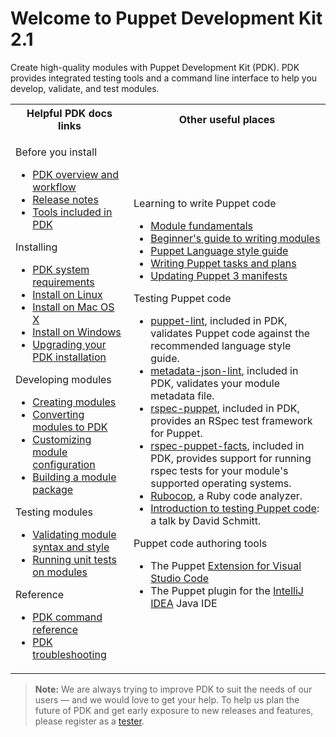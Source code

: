 # Welcome to Puppet Development Kit 2.1

Create high-quality modules with Puppet Development Kit (PDK). PDK provides
integrated testing tools and a command line interface to help you develop,
validate, and test modules.

<table>
 <tr>
   <th><b>Helpful PDK docs links</b></th>
   <th><b>Other useful places<b></th>
 </tr>
 <tr>
   <td>
    <p>Before you install
        <ul>
            <li><a class="xref" href="pdk_overview.md">PDK overview and workflow</a></li>
            <li><a class="xref" href="pdk_release_notes.md">Release notes</a></li>
            <li><a class="xref" href="pdk_overview.md#pdk-package">Tools included in PDK</a></li>
        </ul>
    </p>
    <p>Installing
        <ul>
            <li><a class="xref" href="pdk_install.md">PDK system requirements</a></li>
            <li><a class="xref" href="pdk_install.md#install-pdk-on-linux">Install on Linux</a></li>
            <li><a class="xref" href="pdk_install.md#install-pdk-on-macos">Install on Mac OS X</a></li>
            <li><a class="xref" href="pdk_install.md#install-pdk-on-windows">Install on Windows</a></li>
            <li><a class="xref" href="pdk_upgrading.md">Upgrading your PDK installation</a></li>
        </ul>
    </p>
    <p>Developing modules
        <ul>
            <li><a class="xref" href="pdk_creating_modules.md">Creating modules</a></li>
            <li><a class="xref" href="pdk_converting_modules.md">Converting modules to PDK</a></li>
            <li><a class="xref" href="customizing_module_config.md">Customizing module configuration</a></li>
            <li><a class="xref" href="pdk_building_module_packages.md">Building a module package</a></li>
        </ul>
    </p>
    <p>Testing modules
        <ul>
            <li><a class="xref" href="pdk_testing.md#validating-modules">Validating module syntax and style</a></li>
            <li><a class="xref" href="pdk_testing.md#unit-testing-modules">Running unit tests on modules</a></li>
        </ul>
    </p>
    <p>Reference
        <ul>
            <li><a class="xref" href="pdk_reference.md">PDK command reference</a></li>
            <li><a class="xref" href="pdk_troubleshooting.md">PDK troubleshooting</a></li>
        </ul>
    </p>
   </td>
   <td>
      <p>Learning to write Puppet code
            <ul>
                <li><a class="xref" href="https://puppet.com/docs/puppet/latest/modules_fundamentals.html" target="_blank">Module fundamentals</a></li>
                <li><a class="xref" href="https://puppet.com/docs/puppet/latest/bgtm.html" target="_blank">Beginner's guide to writing modules</a></li>
                <li><a class="xref" href="https://puppet.com/docs/puppet/latest/style_guide.html" target="_blank">Puppet Language style guide</a></li>
                <li><a class="xref" href="https://puppet.com/docs/bolt/latest/writing_tasks_and_plans.html" target="_blank">Writing Puppet tasks and plans</a></li>
                <li><a class="xref" href="https://puppet.com/docs/puppet/latest/lang_updating_manifests.html" target="_blank">Updating Puppet 3 manifests</a></li>
            </ul>
      </p>
      <p>Testing Puppet code
            <ul>
                <li><a class="xref" href="https://github.com/rodjek/puppet-lint" target="_blank">puppet-lint</a>, included in PDK, validates Puppet code against the recommended language style guide.</li>
                <li><a class="xref" href="https://github.com/voxpupuli/metadata-json-lint" target="_blank">metadata-json-lint</a>, included in PDK, validates your module metadata file.</li>
                <li><a class="xref" href="http://rspec-puppet.com/" target="_blank">rspec-puppet</a>, included in PDK, provides an RSpec test framework for Puppet.</li>
                <li><a class="xref" href="https://github.com/mcanevet/rspec-puppet-facts#rspec-puppet-facts" target="_blank">rspec-puppet-facts</a>, included in PDK, provides support for running rspec tests for your module's supported operating systems.</li>
                <li><a class="xref" href="http://batsov.com/rubocop" target="_blank">Rubocop</a>, a Ruby code analyzer.</li>
                <li><a class="xref" href="https://www.youtube.com/watch?v=GgNrxLfoDF8" target="_blank">Introduction to testing Puppet code</a>: a talk by David Schmitt.</li>
            </ul>
      </p>
      <p>Puppet code authoring tools
            <ul>
                <li>The Puppet <a class="xref" href="https://puppet-vscode.github.io/">Extension for Visual Studio Code</a></li>
                <li>The Puppet plugin for the <a class="xref" href="https://www.jetbrains.com/help/idea/puppet.html">IntelliJ
IDEA</a> Java IDE</li>
            </ul>
      </p> 
   </td>
 </tr>
</table>

> **Note:** We are always trying to improve PDK to suit the needs of our users —
and we would love to get your help. To help us plan the future of PDK and get
early exposure to new releases and features, please register as a
[tester](https://www.surveygizmo.com/s3/3798001/pdk).

